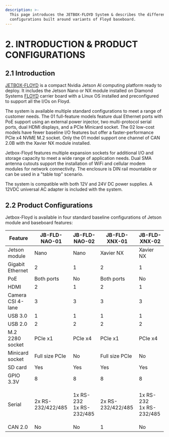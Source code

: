 ```yaml
---
description: >-
  This page introduces the JETBOX-FLOYD System & describes the different product
  configurations built around variants of Floyd baseboard.
---
```


# 2. INTRODUCTION & PRODUCT CONFIGURATIONS

## 2.1 Introduction&#x20;

[JETBOX-FLOYD](http://www.diamondsystems.com/products/jetboxfloyd) is a compact Nvidia Jetson AI computing platform ready to deploy. It includes the Jetson Nano or NX module installed on Diamond Systems [FLOYD](http://www.diamondsystems.com/products/floyd) carrier board with a Linux OS installed and preconfigured to support all the I/Os on Floyd.

The system is available multiple standard configurations to meet a range of customer needs. The 01 full-feature models feature dual Ethernet ports with PoE support using an external power injector, two multi-protocol serial ports, dual HDMI displays, and a PCIe Minicard socket. The 02 low-cost models have fewer baseline I/O features but offer a faster-performance PCIe x4 NVME M.2 socket. Only the 01 model support one channel of CAN 2.0B with the Xavier NX module installed.

Jetbox-Floyd features multiple expansion sockets for additional I/O and storage capacity to meet a wide range of application needs. Dual SMA antenna cutouts support the installation of WiFi and cellular modem modules for network connectivity. The enclosure is DIN rail mountable or can be used in a "table top" scenario.

The system is compatible with both 12V and 24V DC power supplies. A 12VDC universal AC adapter is included with the system.

## 2.2 Product Configurations

Jetbox-Floyd is available in four standard baseline configurations of Jetson module and baseboard features:

| **Feature**       | **JB-FLD-NAO-01** | **JB-FLD-NAO-02**                  | **JB-FLD-XNX-01** | **JB-FLD-XNX-02**                  |
| ----------------- | ----------------- | ---------------------------------- | ----------------- | ---------------------------------- |
| Jetson module     | Nano              | Nano                               | Xavier NX         | Xavier NX                          |
| Gigabit Ethernet  | 2                 | 1                                  | 2                 | 1                                  |
| PoE               | Both ports        | No                                 | Both ports        | No                                 |
| HDMI              | 2                 | 1                                  | 2                 | 1                                  |
| Camera CSI 4-lane | 3                 | 3                                  | 3                 | 3                                  |
| USB 3.0           | 1                 | 1                                  | 1                 | 1                                  |
| USB 2.0           | 2                 | 2                                  | 2                 | 2                                  |
| M.2 2280 socket   | PCIe x1           | PCIe x4                            | PCIe x1           | PCIe x4                            |
| Minicard socket   | Full size PCIe    | No                                 | Full size PCIe    | No                                 |
| SD card           | Yes               | Yes                                | Yes               | Yes                                |
| GPIO 3.3V         | 8                 | 8                                  | 8                 | 8                                  |
| Serial            | 2x RS-232/422/485 | <p>1x RS-232<br> 1x RS-232/485</p> | 2x RS-232/422/485 | <p>1x RS-232<br> 1x RS-232/485</p> |
| CAN 2.0           | No                | No                                 | 1                 | No                                 |
